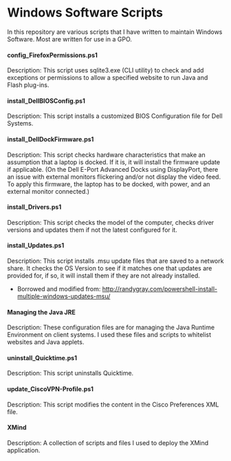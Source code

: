 Windows Software Scripts
======

In this repository are various scripts that I have written to maintain Windows Software.  Most are written for use in a GPO.


#### config_FirefoxPermissions.ps1 ####

Description:  This script uses sqlite3.exe (CLI utility) to check and add exceptions or permissions to allow a specified website to run Java and Flash plug-ins.


#### install_DellBIOSConfig.ps1 ####

Description:  This script installs a customized BIOS Configuration file for Dell Systems.


#### install_DellDockFirmware.ps1 ####

Description:  This script checks hardware characteristics that make an assumption that a laptop is docked.  If it is, it will install the firmware update if applicable.  (On the Dell E-Port Advanced Docks using DisplayPort, there an issue with external monitors flickering and/or not display the video feed.  To apply this firmware, the laptop has to be docked, with power, and an external monitor connected.)


#### install_Drivers.ps1 ####

Description:  This script checks the model of the computer, checks driver versions and updates them if not the latest configured for it.


#### install_Updates.ps1 ####

Description:  This script installs .msu update files that are saved to a network share.  It checks the OS Version to see if it matches one that updates	are provided for, if so, it will install them if they are not already installed.

* Borrowed and modified from:  http://randygray.com/powershell-install-multiple-windows-updates-msu/


#### Managing the Java JRE ####

Description:  These configuration files are for managing the Java Runtime Environment on client systems.  I used these files and scripts to whitelist websites and Java applets.


#### uninstall_Quicktime.ps1 ####

Description:  This script uninstalls Quicktime.


#### update_CiscoVPN-Profile.ps1 ####

Description:  This script modifies the content in the Cisco Preferences XML file.


#### XMind ####

Description:  A collection of scripts and files I used to deploy the XMind application.

